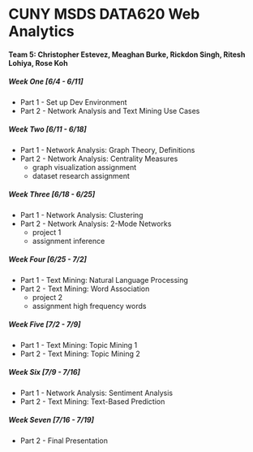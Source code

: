 # CUNY MSDS DATA620 Web Analytics

#### Team 5: Christopher Estevez, Meaghan Burke, Rickdon Singh, Ritesh Lohiya, Rose Koh

##### Week One [6/4 - 6/11]
* Part 1 - Set up Dev Environment 
* Part 2 - Network Analysis and Text Mining Use Cases

##### Week Two [6/11 - 6/18]
* Part 1 - Network Analysis: Graph Theory, Definitions
* Part 2 - Network Analysis: Centrality Measures
    * graph visualization assignment
    * dataset research assignment
    
##### Week Three [6/18 - 6/25]
* Part 1 - Network Analysis: Clustering
* Part 2 - Network Analysis: 2-Mode Networks
    * project 1
    * assignment inference

##### Week Four [6/25 - 7/2]
* Part 1 - Text Mining: Natural Language Processing
* Part 2 - Text Mining: Word Association
    * project 2
    * assignment high frequency words

##### Week Five [7/2 - 7/9]
* Part 1 - Text Mining: Topic Mining 1
* Part 2 - Text Mining: Topic Mining 2

##### Week Six [7/9 - 7/16]
* Part 1 - Network Analysis: Sentiment Analysis 
* Part 2 - Text Mining: Text-Based Prediction 

##### Week Seven [7/16 - 7/19]
* Part 2 - Final Presentation 